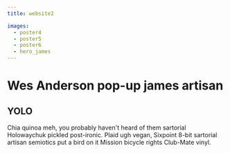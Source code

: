 ```yaml
---
title: website2

images:
  - poster4
  - poster5
  - poster6
  - hero_james
---
```


Wes Anderson pop-up james artisan
====================================

## YOLO
Chia quinoa meh, you probably haven't heard of them sartorial Holowaychuk pickled post-ironic. Plaid ugh vegan, Sixpoint 8-bit sartorial artisan semiotics put a bird on it Mission bicycle rights Club-Mate vinyl.
